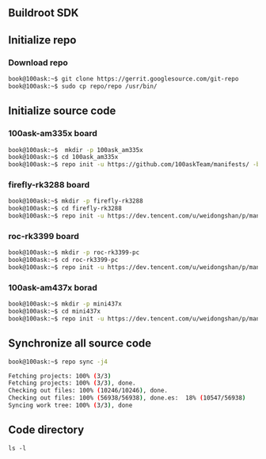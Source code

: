 Buildroot SDK
------

## Initialize repo
### Download  repo

``` bash
book@100ask:~$ git clone https://gerrit.googlesource.com/git-repo
book@100ask:~$ sudo cp repo/repo /usr/bin/
```

## Initialize source code

### 100ask-am335x board

``` bash
book@100ask:~$  mkdir -p 100ask_am335x
book@100ask:~$ cd 100ask_am335x
book@100ask:~$ repo init -u https://github.com/100askTeam/manifests/ -b linux-sdk -m ti335x/100ask-am335x_linux_release_v1.0.xml --no-repo-verify
```
### firefly-rk3288 board

```bash
book@100ask:~$ mkdir -p firefly-rk3288
book@100ask:~$ cd firefly-rk3288
book@100ask:~$ repo init -u https://dev.tencent.com/u/weidongshan/p/manifests/git -b linux-sdk -m rk3288/firefly-rk3288_linux_release.xml --no-repo-verify
```
### roc-rk3399 board

```bash
book@100ask:~$ mkdir -p roc-rk3399-pc
book@100ask:~$ cd roc-rk3399-pc
book@100ask:~$ repo init -u https://dev.tencent.com/u/weidongshan/p/manifests/git -b linux-sdk -m rk3399/roc-rk3399-pc_linux_release.xml --no-repo-verify
```
### 100ask-am437x borad

```bash
book@100ask:~$ mkdir -p mini437x
book@100ask:~$ cd mini437x
book@100ask:~$ repo init -u https://dev.tencent.com/u/weidongshan/p/manifests/git -b linux-sdk -m ti437x/mini437x_linux_release.xml --no-repo-verify
```


## Synchronize all source code

```bash
book@100ask:~$ repo sync -j4

Fetching projects: 100% (3/3)
Fetching projects: 100% (3/3), done.
Checking out files: 100% (10246/10246), done.
Checking out files: 100% (56938/56938), done.es:  18% (10547/56938)
Syncing work tree: 100% (3/3), done
```
## Code directory

```
ls -l
```

